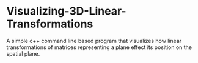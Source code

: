 # Visualizing-3D-Linear-Transformations
A simple c++ command line based program that visualizes how linear transformations of matrices representing a plane effect its position on the spatial plane.
